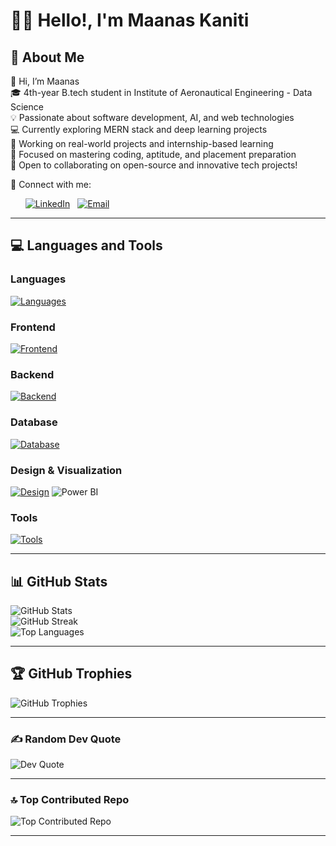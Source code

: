# 👨‍💻 Hello!, I'm Maanas Kaniti
## 💫 About Me
👋 Hi, I’m Maanas  
🎓 4th-year B.tech student in Institute of Aeronautical Engineering - Data Science                                
💡 Passionate about software development, AI, and web technologies  
💻 Currently exploring MERN stack and deep learning projects  
🚀 Working on real-world projects and internship-based learning  
🎯 Focused on mastering coding, aptitude, and placement preparation  
🌟 Open to collaborating on open-source and innovative tech projects!

🔗 Connect with me:

&nbsp;&nbsp;&nbsp;&nbsp;&nbsp;&nbsp;[![LinkedIn](https://img.shields.io/badge/LinkedIn-%230077B5.svg?style=for-the-badge&logo=linkedin&logoColor=white)](https://linkedin.com/in/maanas-kaniti) &nbsp;&nbsp;[![Email](https://img.shields.io/badge/Email-%23D14836.svg?style=for-the-badge&logo=gmail&logoColor=white)](mailto:kanitimaanas@gmail.com)

---

## 💻 Languages and Tools

### Languages
[![Languages](https://skillicons.dev/icons?i=python,java,js)](https://skillicons.dev)

### Frontend
[![Frontend](https://skillicons.dev/icons?i=html,css,bootstrap,tailwind,react)](https://skillicons.dev)

### Backend
[![Backend](https://skillicons.dev/icons?i=nodejs,express)](https://skillicons.dev)

### Database
[![Database](https://skillicons.dev/icons?i=mongodb,mysql)](https://skillicons.dev)

### Design & Visualization
[![Design](https://skillicons.dev/icons?i=figma,powerbi)](https://skillicons.dev) ![Power BI](https://img.shields.io/badge/Power%20BI-F2C811?style=for-the-badge&logo=powerbi&logoColor=black)


### Tools
[![Tools](https://skillicons.dev/icons?i=git,github,vscode)](https://skillicons.dev)

---

## 📊 GitHub Stats
![GitHub Stats](https://github-readme-stats.vercel.app/api?username=Maanas-kaniti&theme=dark&hide_border=false&include_all_commits=true&count_private=true)  
![GitHub Streak](https://github-readme-streak-stats.herokuapp.com/?user=Maanas-kaniti&theme=dark&hide_border=false)  
![Top Languages](https://github-readme-stats.vercel.app/api/top-langs/?username=Maanas-kaniti&theme=dark&hide_border=false&include_all_commits=true&count_private=true&layout=compact)

---

## 🏆 GitHub Trophies
![GitHub Trophies](https://github-profile-trophy.vercel.app/?username=Maanas-kaniti&theme=radical&no-frame=false&no-bg=false&margin-w=4)

---

### ✍️ Random Dev Quote
![Dev Quote](https://quotes-github-readme.vercel.app/api?type=horizontal&theme=dark)

---

### 🔝 Top Contributed Repo
![Top Contributed Repo](https://github-contributor-stats.vercel.app/api?username=Maanas-kaniti&limit=5&theme=dark&combine_all_yearly_contributions=true)

---
<!-- Proudly created with GPRM (https://gprm.itsvg.in) -->

